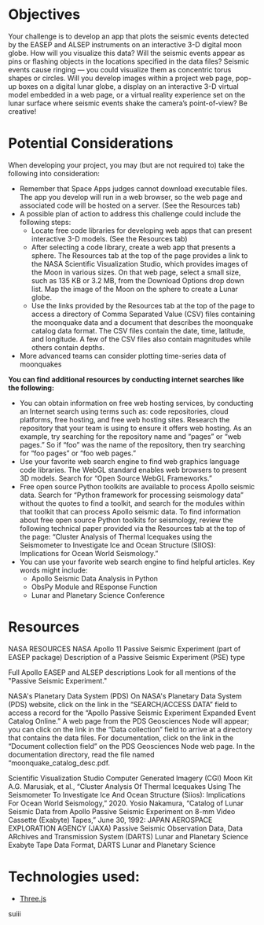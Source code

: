 # Objectives
Your challenge is to develop an app that plots the seismic events detected by the EASEP and ALSEP instruments on an interactive 3-D digital moon globe. How will you visualize this data? Will the seismic events appear as pins or flashing objects in the locations specified in the data files? Seismic events cause ringing — you could visualize them as concentric torus shapes or circles. Will you develop images within a project web page, pop-up boxes on a digital lunar globe, a display on an interactive 3-D virtual model embedded in a web page, or a virtual reality experience set on the lunar surface where seismic events shake the camera’s point-of-view? Be creative!

# Potential Considerations
When developing your project, you may (but are not required to) take the following into consideration:

- Remember that Space Apps judges cannot download executable files. The app you develop will run in a web browser, so the web page and associated code will be hosted on a server. (See the Resources tab)
- A possible plan of action to address this challenge could include the following steps:
    - Locate free code libraries for developing web apps that can present interactive 3-D models. (See the Resources tab)
    - After selecting a code library, create a web app that presents a sphere. The Resources tab at the top of the page provides a link to the NASA Scientific Visualization Studio, which provides images of the Moon in various sizes. On that web page, select a small size, such as 135 KB or 3.2 MB, from the Download Options drop down list. Map the image of the Moon on the sphere to create a Lunar globe.
    - Use the links provided by the Resources tab at the top of the page to access a directory of Comma Separated Value (CSV) files containing the moonquake data and a document that describes the moonquake catalog data format. The CSV files contain the date, time, latitude, and longitude. A few of the CSV files also contain magnitudes while others contain depths.
- More advanced teams can consider plotting time-series data of moonquakes

**You can find additional resources by conducting internet searches like the following:**

- You can obtain information on free web hosting services, by conducting an Internet search using terms such as: code repositories, cloud platforms, free hosting, and free web hosting sites. Research the repository that your team is using to ensure it offers web hosting. As an example, try searching for the repository name and “pages” or “web pages.” So if “foo” was the name of the repository, then try searching for “foo pages” or “foo web pages.”
- Use your favorite web search engine to find web graphics language code libraries. The WebGL standard enables web browsers to present 3D models. Search for “Open Source WebGL Frameworks.”
- Free open source Python toolkits are available to process Apollo seismic data. Search for “Python framework for processing seismology data” without the quotes to find a toolkit, and search for the modules within that toolkit that can process Apollo seismic data. To find information about free open source Python toolkits for seismology, review the following technical paper provided via the Resources tab at the top of the page: “Cluster Analysis of Thermal Icequakes using the Seismometer to Investigate Ice and Ocean Structure (SIIOS): Implications for Ocean World Seismology.”
- You can use your favorite web search engine to find helpful articles. Key words might include:
    - Apollo Seismic Data Analysis in Python
    - ObsPy Module and REsponse Function
    - Lunar and Planetary Science Conference

# Resources
NASA RESOURCES
NASA Apollo 11 Passive Seismic Experiment (part of EASEP package)
Description of a Passive Seismic Experiment (PSE) type

Full Apollo EASEP and ALSEP descriptions
Look for all mentions of the "Passive Seismic Experiment."

NASA's Planetary Data System (PDS)
On NASA's Planetary Data System (PDS) website, click on the link in the “SEARCH/ACCESS DATA” field to access a record for the “Apollo Passive Seismic Experiment Expanded Event Catalog Online.” A web page from the PDS Geosciences Node will appear; you can click on the link in the “Data collection” field to arrive at a directory that contains the data files. For documentation, click on the link in the “Document collection field” on the PDS Geosciences Node web page. In the documentation directory, read the file named “moonquake_catalog_desc.pdf.

Scientific Visualization Studio Computer Generated Imagery (CGI) Moon Kit
A.G. Marusiak, et al., “Cluster Analysis Of Thermal Icequakes Using The Seismometer To Investigate Ice And Ocean Structure (Siios): Implications For Ocean World Seismology,” 2020.
Yosio Nakamura, “Catalog of Lunar Seismic Data from Apollo Passive Seismic Experiment on 8-mm Video Cassette (Exabyte) Tapes,” June 30, 1992:
JAPAN AEROSPACE EXPLORATION AGENCY (JAXA)
Passive Seismic Observation Data, Data ARchives and Transmission System (DARTS) Lunar and Planetary Science
Exabyte Tape Data Format, DARTS Lunar and Planetary Science


# Technologies used:
- [Three.js](https://threejs.org/)

suiii